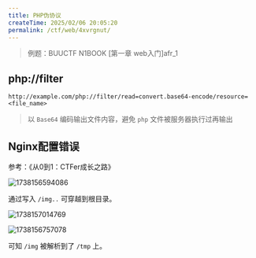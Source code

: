 ```yaml
---
title: PHP伪协议
createTime: 2025/02/06 20:05:20
permalink: /ctf/web/4xvrgnut/
---
```

> 例题：BUUCTF N1BOOK \[第一章 web入门\]afr_1

## php://filter

```url
http://example.com/php://filter/read=convert.base64-encode/resource=<file_name>
```

> 以 `Base64` 编码输出文件内容，避免 `php` 文件被服务器执行过再输出

## Nginx配置错误

参考：《从0到1：CTFer成长之路》

![1738156594086](image/任意文件读取/1738156594086.png)

通过写入 `/img..` 可穿越到根目录。

![1738157014769](image/任意文件读取/1738157014769.png)

![1738156757078](image/任意文件读取/1738156757078.png)

可知 `/img` 被解析到了 `/tmp` 上。
